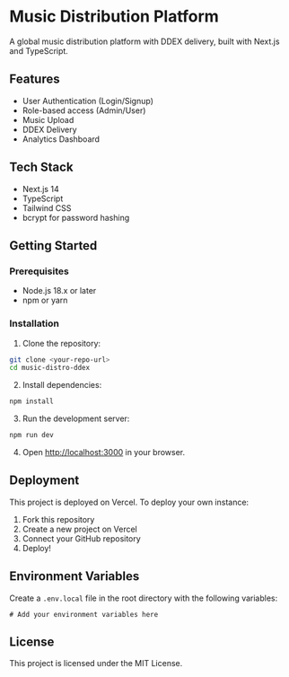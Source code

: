 # Music Distribution Platform

A global music distribution platform with DDEX delivery, built with Next.js and TypeScript.

## Features

- User Authentication (Login/Signup)
- Role-based access (Admin/User)
- Music Upload
- DDEX Delivery
- Analytics Dashboard

## Tech Stack

- Next.js 14
- TypeScript
- Tailwind CSS
- bcrypt for password hashing

## Getting Started

### Prerequisites

- Node.js 18.x or later
- npm or yarn

### Installation

1. Clone the repository:

```bash
git clone <your-repo-url>
cd music-distro-ddex
```

2. Install dependencies:

```bash
npm install
```

3. Run the development server:

```bash
npm run dev
```

4. Open [http://localhost:3000](http://localhost:3000) in your browser.

## Deployment

This project is deployed on Vercel. To deploy your own instance:

1. Fork this repository
2. Create a new project on Vercel
3. Connect your GitHub repository
4. Deploy!

## Environment Variables

Create a `.env.local` file in the root directory with the following variables:

```env
# Add your environment variables here
```

## License

This project is licensed under the MIT License.
